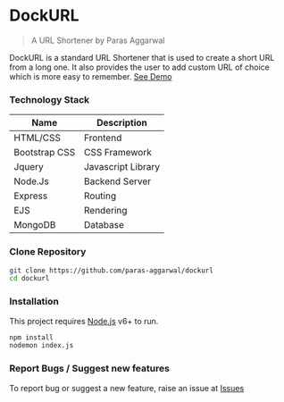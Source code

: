 # DockURL
> A URL Shortener by Paras Aggarwal

DockURL is a standard URL Shortener that is used to create a short URL from a long one. It also provides the user to add custom URL of choice which is more easy to remember.
[See Demo](http://dockurl.herokuapp.com/)

### Technology Stack

| Name | Description |
| ------ | ------ |
| HTML/CSS | Frontend |
| Bootstrap CSS | CSS Framework |
| Jquery | Javascript Library|
| Node.Js | Backend Server |
| Express | Routing |
| EJS | Rendering |
| MongoDB | Database |

### Clone Repository

```sh
git clone https://github.com/paras-aggarwal/dockurl
cd dockurl
```

### Installation
This project requires [Node.js](https://nodejs.org/) v6+ to run.

```sh
npm install
nodemon index.js
```

### Report Bugs / Suggest new features
To report bug or suggest a new feature, raise an issue at [Issues](https://github.com/paras-aggarwal/dockurl/issues)
